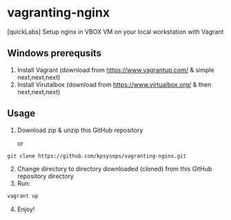 # vagranting-nginx
[quickLabs] Setup nginx in VBOX VM on your local workstation with Vagrant 




## Windows prerequsits 

1. Install Vagrant (download from https://www.vagrantup.com/ & simple next,next,next)
2. Install Virutalbox (download from https://www.virtualbox.org/ & then next,next,next)

## Usage 

1. Download zip & unzip this GitHub repository

   or
```bash
git clone https://github.com/kpsysops/vagranting-nginx.git
```

2. Change directory to directory downloaded (cloned) from this GitHub repository directory
3. Run:
```bash
vagrant up
```

4. Enjoy! 


